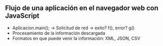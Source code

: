## Flujo de una aplicación en el navegador web con JavaScript
* Aplicacion.main(); -> Solicitud de red -> exito? f(), error? g()
* Procesamiento de la información descargada
* Formatos en que puede venir la información: XML, JSON, CSV
